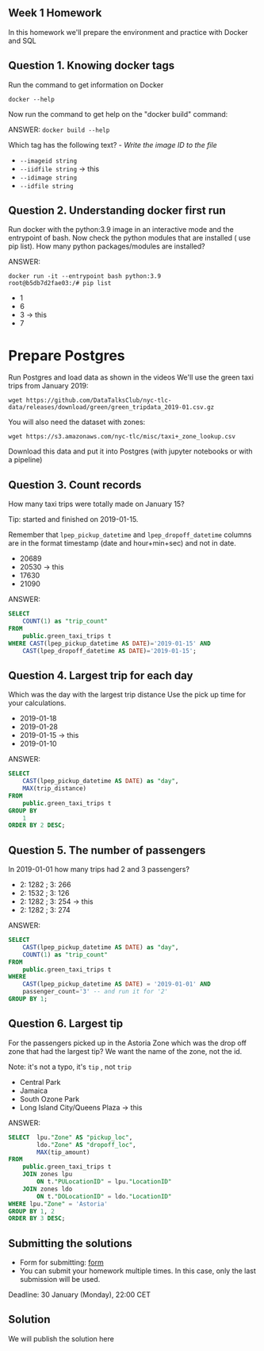 ## Week 1 Homework

In this homework we'll prepare the environment 
and practice with Docker and SQL


## Question 1. Knowing docker tags

Run the command to get information on Docker 

```docker --help```

Now run the command to get help on the "docker build" command:

ANSWER: ```docker build --help```

Which tag has the following text? - *Write the image ID to the file* 

- `--imageid string`
- `--iidfile string` -> this
- `--idimage string`
- `--idfile string`


## Question 2. Understanding docker first run 

Run docker with the python:3.9 image in an interactive mode and the entrypoint of bash.
Now check the python modules that are installed ( use pip list). 
How many python packages/modules are installed?

ANSWER: 

```
docker run -it --entrypoint bash python:3.9
root@b5db7d2fae03:/# pip list
```

- 1
- 6
- 3 -> this
- 7

# Prepare Postgres

Run Postgres and load data as shown in the videos
We'll use the green taxi trips from January 2019:

```wget https://github.com/DataTalksClub/nyc-tlc-data/releases/download/green/green_tripdata_2019-01.csv.gz```

You will also need the dataset with zones:

```wget https://s3.amazonaws.com/nyc-tlc/misc/taxi+_zone_lookup.csv```

Download this data and put it into Postgres (with jupyter notebooks or with a pipeline)


## Question 3. Count records 

How many taxi trips were totally made on January 15?

Tip: started and finished on 2019-01-15. 

Remember that `lpep_pickup_datetime` and `lpep_dropoff_datetime` columns are in the format timestamp (date and hour+min+sec) and not in date.

- 20689
- 20530 -> this
- 17630
- 21090

ANSWER: 
```sql
SELECT 
	COUNT(1) as "trip_count"
FROM 
	public.green_taxi_trips t
WHERE CAST(lpep_pickup_datetime AS DATE)='2019-01-15' AND
	CAST(lpep_dropoff_datetime AS DATE)='2019-01-15';
```

## Question 4. Largest trip for each day

Which was the day with the largest trip distance
Use the pick up time for your calculations.

- 2019-01-18
- 2019-01-28
- 2019-01-15 -> this
- 2019-01-10

ANSWER:
```sql
SELECT 
	CAST(lpep_pickup_datetime AS DATE) as "day", 
	MAX(trip_distance)
FROM 
	public.green_taxi_trips t
GROUP BY
	1
ORDER BY 2 DESC;
```

## Question 5. The number of passengers

In 2019-01-01 how many trips had 2 and 3 passengers?
 
- 2: 1282 ; 3: 266
- 2: 1532 ; 3: 126
- 2: 1282 ; 3: 254 -> this
- 2: 1282 ; 3: 274

ANSWER:
```sql
SELECT 
	CAST(lpep_pickup_datetime AS DATE) as "day", 
	COUNT(1) as "trip_count"
FROM 
	public.green_taxi_trips t
WHERE 
	CAST(lpep_pickup_datetime AS DATE) = '2019-01-01' AND
	passenger_count='3' -- and run it for '2'
GROUP BY 1;
```

## Question 6. Largest tip

For the passengers picked up in the Astoria Zone which was the drop off zone that had the largest tip?
We want the name of the zone, not the id.

Note: it's not a typo, it's `tip` , not `trip`

- Central Park
- Jamaica
- South Ozone Park
- Long Island City/Queens Plaza -> this

ANSWER:
```sql
SELECT  lpu."Zone" AS "pickup_loc",
		ldo."Zone" AS "dropoff_loc",
		MAX(tip_amount)
FROM 
	public.green_taxi_trips t 
	JOIN zones lpu 
		ON t."PULocationID" = lpu."LocationID"
	JOIN zones ldo
		ON t."DOLocationID" = ldo."LocationID"
WHERE lpu."Zone" = 'Astoria'
GROUP BY 1, 2
ORDER BY 3 DESC;
```


## Submitting the solutions

* Form for submitting: [form](https://forms.gle/EjphSkR1b3nsdojv7)
* You can submit your homework multiple times. In this case, only the last submission will be used. 

Deadline: 30 January (Monday), 22:00 CET


## Solution

We will publish the solution here
